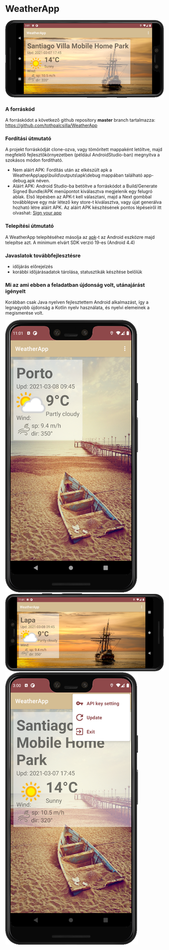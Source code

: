 # WeatherApp

![image](https://github.com/tothpalcsilla/WeatherApp/blob/master/images/land.png)

### A forráskód  
A forráskódot a következő github repository **master** branch tartalmazza: https://github.com/tothpalcsilla/WeatherApp

### Fordítási útmutató  
A projekt forráskódját clone-ozva, vagy tömörített mappaként letöltve, majd megfelelő fejlesztőkörnyezetben (például AndroidStudio-ban) megnyitva a szokásos módon fordítható.   
- Nem aláírt APK: Fordítás után az elkészült apk a WeatherApp\app\build\outputs\apk\debug mappában található app-debug.apk néven.
- Aláírt APK: Android Studio-ba betöltve a forráskódot a Build/Generate Signed Bundle/APK menüpontot kiválasztva megjelenik egy felugró ablak. Első lépésben az APK-t kell választani, majd a Next gombbal továbblépve egy már létező key store-t kiválasztva, vagy újat generálva hozható létre aláírt APK. Az aláírt APK készítésének pontos lépéseiről itt olvashat: [Sign your app](https://developer.android.com/studio/publish/app-signing#sign_release)


### Telepítési útmutató  
A WeatherApp telepítéséhez másolja az [apk](https://github.com/tothpalcsilla/WeatherApp/blob/master/apk/app-release.apk)-t az Android eszközre majd telepítse azt.
A minimum elvárt SDK verzió 19-es (Android 4.4)

### Javaslatok továbbfejlesztésre  
- időjárás előrejelzés
- korábbi időjárásadatok tárolása, statusztikák készítése belőlük

### Mi az ami ebben a feladatban újdonság volt, utánajárást igényelt
Korábban csak Java nyelven fejlesztettem Android alkalmazást, így a legnagyobb újdonság a Kotlin nyelv használata, és nyelvi elemeinek a megismerése volt.

![image](https://github.com/tothpalcsilla/WeatherApp/blob/master/images/porto.png)
![image](https://github.com/tothpalcsilla/WeatherApp/blob/master/images/lapa.png)
![image](https://github.com/tothpalcsilla/WeatherApp/blob/master/images/menu.png)
